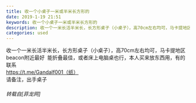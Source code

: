 ```yaml
---
title: 收一个小桌子一米或半米长方形的
date: 2019-1-19 21:51
keywords: 收一个小桌子一米或半米长方形的
description: 收一个一米长活半米长，长方形桌子（小桌子），高70cm左右均可，马卡提地区 beacon附近最好  能折叠最佳，或者床上电脑桌也行，本人买来放东西用，有的联系https://t.me/Gandalf001（纸）请备注，出手桌子
categories: used
---
```

<td class="t_f" id="postmessage_2743692">

收一个一米长活半米长，长方形桌子（小桌子），高70cm左右均可，马卡提地区 beacon附近最好  能折叠最佳，或者床上电脑桌也行，本人买来放东西用，有的联系<br/>
https://t.me/Gandalf001（纸）<br/>
请备注，出手桌子</td>
###### 转载自[菲龙网]